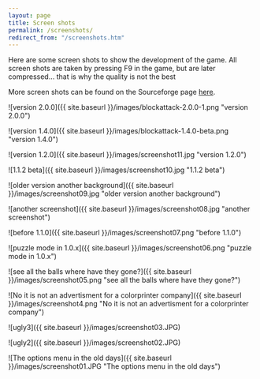 ```yaml
---
layout: page
title: Screen shots
permalink: /screenshots/
redirect_from: "/screenshots.htm"
---
```

Here are some screen shots to show the development of the game. All screen shots are taken by pressing F9 in the game, but are later compressed... that is why the quality is not the best

More screen shots can be found on the Sourceforge page [here](http://sourceforge.net/project/screenshots.php?group_id=149110).

![version 2.0.0]({{ site.baseurl }}/images/blockattack-2.0.0-1.png "version 2.0.0")

![version 1.4.0]({{ site.baseurl }}/images/blockattack-1.4.0-beta.png "version 1.4.0")

![version 1.2.0]({{ site.baseurl }}/images/screenshot11.jpg "version 1.2.0")

![1.1.2 beta]({{ site.baseurl }}/images/screenshot10.jpg "1.1.2 beta")

![older version another background]({{ site.baseurl }}/images/screenshot09.jpg "older version another background")

![another screenshot]({{ site.baseurl }}/images/screenshot08.jpg "another screenshot")

![before 1.1.0]({{ site.baseurl }}/images/screenshot07.png "before 1.1.0")

![puzzle mode in 1.0.x]({{ site.baseurl }}/images/screenshot06.png "puzzle mode in 1.0.x")

![see all the balls where have they gone?]({{ site.baseurl }}/images/screenshot05.png "see all the balls where have they gone?")

![No it is not an advertisment for a colorprinter company]({{ site.baseurl }}/images/screenshot4.png "No it is not an advertisment for a colorprinter company")

![ugly3]({{ site.baseurl }}/images/screenshot03.JPG)

![ugly2]({{ site.baseurl }}/images/screenshot02.JPG)

![The options menu in the old days]({{ site.baseurl }}/images/screenshot01.JPG "The options menu in the old days")
